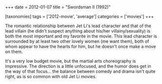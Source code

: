 +++
date = 2012-01-07
title = "Swordsman II (1992)"

[taxonomies]
tags = ['2012-movie', 'average']
categories = ['movies']
+++

The romantic relationship between Jet Li's lead character and that of
the lead villain (he didn't suspect anything about his/her
villainy/sexuality) is both the most important and my favorite in the
movie. This lead character is surrounded by at least two other lovely
women (me want them), both of whom appear to have the hearts for him,
but he doesn't once make a move on them.

It's a very low budget movie, but the martial arts choreography is
impressive. The direction is a little unfocused, and the humor does get
in the way of that focus... the balance between comedy and drama isn't
quite right, as is so common with old Jet Li movies.
